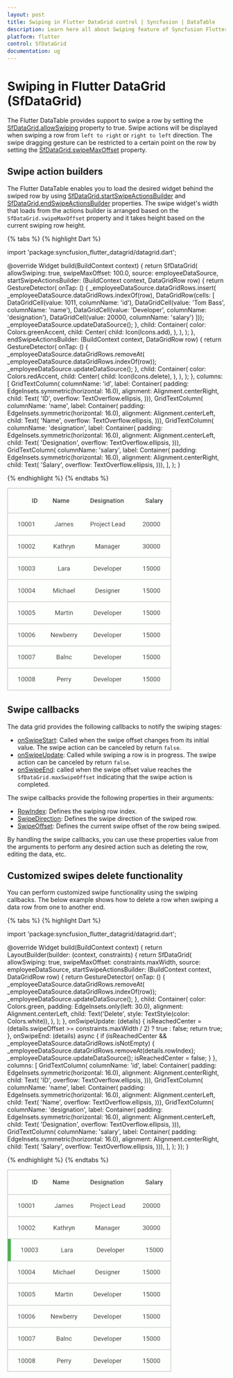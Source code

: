 ```yaml
---
layout: post
title: Swiping in Flutter DataGrid control | Syncfusion | DataTable
description: Learn here all about Swiping feature of Syncfusion Flutter DataGrid (SfDataGrid) | DataTable control and more.
platform: flutter
control: SfDataGrid
documentation: ug
---
```


# Swiping in Flutter DataGrid (SfDataGrid)

The Flutter DataTable provides support to swipe a row by setting the [SfDataGrid.allowSwiping](https://pub.dev/documentation/syncfusion_flutter_datagrid/latest/datagrid/SfDataGrid/allowSwiping.html) property to true. Swipe actions will be displayed when swiping a row from `left to right` or `right to left` direction. The swipe dragging gesture can be restricted to a certain point on the row by setting the [SfDataGrid.swipeMaxOffset](https://pub.dev/documentation/syncfusion_flutter_datagrid/latest/datagrid/SfDataGrid/swipeMaxOffset.html) property.

## Swipe action builders

The Flutter DataTable enables you to load the desired widget behind the swiped row by using [SfDataGrid.startSwipeActionsBuilder](https://pub.dev/documentation/syncfusion_flutter_datagrid/latest/datagrid/SfDataGrid/startSwipeActionsBuilder.html) and [SfDataGrid.endSwipeActionsBuilder](https://pub.dev/documentation/syncfusion_flutter_datagrid/latest/datagrid/SfDataGrid/endSwipeActionsBuilder.html) properties. The swipe widget's width that loads from the actions builder is arranged based on the `SfDataGrid.swipeMaxOffset` property and it takes height based on the current swiping row height.

{% tabs %}
{% highlight Dart %} 

import 'package:syncfusion_flutter_datagrid/datagrid.dart';

@override
Widget build(BuildContext context) {
  return SfDataGrid(
    allowSwiping: true,
    swipeMaxOffset: 100.0,
    source: employeeDataSource,
      startSwipeActionsBuilder: (BuildContext context, DataGridRow row) {
        return GestureDetector(
          onTap: () {
            _employeeDataSource.dataGridRows.insert(
            _employeeDataSource.dataGridRows.indexOf(row),
            DataGridRow(cells: [
              DataGridCell(value: 1011, columnName: 'id'),
              DataGridCell(value: 'Tom Bass', columnName: 'name'),
              DataGridCell(value: 'Developer', columnName: 'designation'),
              DataGridCell(value: 20000, columnName: 'salary')
            ]));
            _employeeDataSource.updateDataSource();
          },
          child: Container(
          color: Colors.greenAccent,
          child: Center(
            child: Icon(Icons.add),
          ),
        ),
      );
    },
    endSwipeActionsBuilder: (BuildContext context, DataGridRow row) {
      return GestureDetector(
        onTap: () {
          _employeeDataSource.dataGridRows.removeAt(
            _employeeDataSource.dataGridRows.indexOf(row));
          _employeeDataSource.updateDataSource();
        },
        child: Container(
          color: Colors.redAccent,
          child: Center(
            child: Icon(Icons.delete),
          ),
        ),
      );
    },
    columns: <GridColumn>[
      GridTextColumn(
        columnName: 'id',
        label: Container(
          padding: EdgeInsets.symmetric(horizontal: 16.0),
          alignment: Alignment.centerRight,
          child: Text(
            'ID',
            overflow: TextOverflow.ellipsis,
          ))),
      GridTextColumn(
        columnName: 'name',
        label: Container(
          padding: EdgeInsets.symmetric(horizontal: 16.0),
          alignment: Alignment.centerLeft,
          child: Text(
            'Name',
            overflow: TextOverflow.ellipsis,
          ))),
      GridTextColumn(
        columnName: 'designation',
        label: Container(
          padding: EdgeInsets.symmetric(horizontal: 16.0),
          alignment: Alignment.centerLeft,
          child: Text(
            'Designation',
            overflow: TextOverflow.ellipsis,
          ))),
      GridTextColumn(
        columnName: 'salary',
        label: Container(
          padding: EdgeInsets.symmetric(horizontal: 16.0),
          alignment: Alignment.centerRight,
          child: Text(
            'Salary',
            overflow: TextOverflow.ellipsis,
          ))),
    ],
  );
}

{% endhighlight %}
{% endtabs %}

![flutter datagrid shows swiping a row in both directions](images/swiping/flutter-datagrid-swiping.gif)

## Swipe callbacks

The data grid provides the following callbacks to notify the swiping stages:  

* [onSwipeStart](https://pub.dev/documentation/syncfusion_flutter_datagrid/latest/datagrid/SfDataGrid/onSwipeStart.html): Called when the swipe offset changes from its initial value. The swipe action can be canceled by return `false`.
* [onSwipeUpdate](https://pub.dev/documentation/syncfusion_flutter_datagrid/latest/datagrid/SfDataGrid/onSwipeUpdate.html): Called while swiping a row is in progress. The swipe action can be canceled by return `false`.
* [onSwipeEnd](https://pub.dev/documentation/syncfusion_flutter_datagrid/latest/datagrid/SfDataGrid/onSwipeEnd.html): called when the swipe offset value reaches the `SfDataGrid.maxSwipeOffset` indicating that the swipe action is completed.

The swipe callbacks provide the following properties in their arguments:

* [RowIndex](https://pub.dev/documentation/syncfusion_flutter_datagrid/latest/datagrid/DataGridSwipeUpdateDetails/rowIndex.html): Defines the swiping row index.
* [SwipeDirection](https://pub.dev/documentation/syncfusion_flutter_datagrid/latest/datagrid/DataGridSwipeUpdateDetails/swipeDirection.html): Defines the swipe direction of the swiped row.
* [SwipeOffset](https://pub.dev/documentation/syncfusion_flutter_datagrid/latest/datagrid/DataGridSwipeUpdateDetails/swipeOffset.html): Defines the current swipe offset of the row being swiped.

By handling the swipe callbacks, you can use these properties value from the arguments to perform any desired action such as deleting the row, editing the data, etc.

## Customized swipes delete functionality

You can perform customized swipe functionality using the swiping callbacks. The below example shows how to delete a row when swiping a data row from one to another end.

{% tabs %}
{% highlight Dart %} 

import 'package:syncfusion_flutter_datagrid/datagrid.dart';

@override
Widget build(BuildContext context) {
  return LayoutBuilder(builder: (context, constraints) {
    return SfDataGrid(
      allowSwiping: true,
      swipeMaxOffset: constraints.maxWidth,
      source: employeeDataSource,
      startSwipeActionsBuilder: (BuildContext context, DataGridRow row) {
        return GestureDetector(
          onTap: () {
            _employeeDataSource.dataGridRows.removeAt(
              _employeeDataSource.dataGridRows.indexOf(row));
            _employeeDataSource.updateDataSource();
          },
          child: Container(
            color: Colors.green,
            padding: EdgeInsets.only(left: 30.0),
            alignment: Alignment.centerLeft,
            child: Text('Delete', style: TextStyle(color: Colors.white)),
          ),
        );
      },
      onSwipeUpdate: (details) {
        isReachedCenter =
            (details.swipeOffset >= constraints.maxWidth / 2) ? true : false;
        return true;
      },
      onSwipeEnd: (details) async {
        if (isReachedCenter &&
          _employeeDataSource.dataGridRows.isNotEmpty) {
            _employeeDataSource.dataGridRows.removeAt(details.rowIndex);
          _employeeDataSource.updateDataSource();
          isReachedCenter = false;
        }
      },
      columns: <GridColumn>[
        GridTextColumn(
          columnName: 'id',
          label: Container(
            padding: EdgeInsets.symmetric(horizontal: 16.0),
            alignment: Alignment.centerRight,
            child: Text(
              'ID',
              overflow: TextOverflow.ellipsis,
            ))),
        GridTextColumn(
          columnName: 'name',
          label: Container(
            padding: EdgeInsets.symmetric(horizontal: 16.0),
            alignment: Alignment.centerLeft,
            child: Text(
              'Name',
              overflow: TextOverflow.ellipsis,
            ))),
        GridTextColumn(
          columnName: 'designation',
          label: Container(
            padding: EdgeInsets.symmetric(horizontal: 16.0),
            alignment: Alignment.centerLeft,
            child: Text(
              'Designation',
              overflow: TextOverflow.ellipsis,
            ))),
        GridTextColumn(
          columnName: 'salary',
          label: Container(
            padding: EdgeInsets.symmetric(horizontal: 16.0),
            alignment: Alignment.centerRight,
            child: Text(
              'Salary',
              overflow: TextOverflow.ellipsis,
            ))),
      ],
    );
  });
}

{% endhighlight %}
{% endtabs %}

![flutter datagrid shows customized swiping delete functionality](images/swiping/flutter-datagrid-customized-swiping-delete-funtionality.gif)